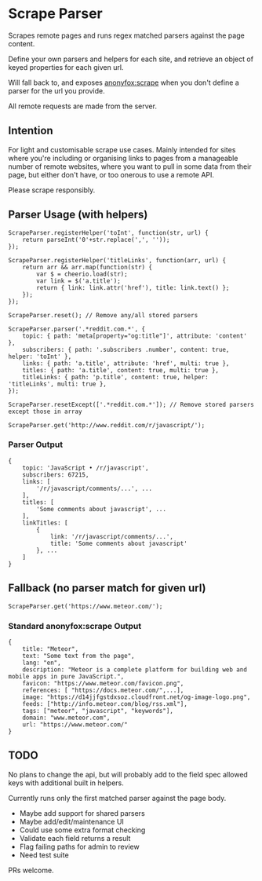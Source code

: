 # Scrape Parser

Scrapes remote pages and runs regex matched parsers against the page content.

Define your own parsers and helpers for each site, and retrieve an object of keyed properties for each given url.

Will fall back to, and exposes [anonyfox:scrape](https://atmospherejs.com/anonyfox/scrape) when you don't define a parser for the url you provide.

All remote requests are made from the server.

## Intention

For light and customisable scrape use cases. Mainly intended for sites where you're including or organising links to pages from a manageable number of remote websites, where you want to pull in some data from their page, but either don't have, or too onerous to use a remote API.

Please scrape responsibly.

## Parser Usage (with helpers)
```
ScrapeParser.registerHelper('toInt', function(str, url) {
	return parseInt('0'+str.replace(',', ''));
});

ScrapeParser.registerHelper('titleLinks', function(arr, url) {
	return arr && arr.map(function(str) {
		var $ = cheerio.load(str);
		var link = $('a.title');
		return { link: link.attr('href'), title: link.text() };
	});
});

ScrapeParser.reset(); // Remove any/all stored parsers

ScrapeParser.parser('.*reddit.com.*', {
	topic: { path: 'meta[property="og:title"]', attribute: 'content' },
	subscribers: { path: '.subscribers .number', content: true, helper: 'toInt' },
	links: { path: 'a.title', attribute: 'href', multi: true },
	titles: { path: 'a.title', content: true, multi: true },
	titleLinks: { path: 'p.title', content: true, helper: 'titleLinks', multi: true },
});

ScrapeParser.resetExcept(['.*reddit.com.*']); // Remove stored parsers except those in array

ScrapeParser.get('http://www.reddit.com/r/javascript/');
```
### Parser Output
```
{ 
	topic: 'JavaScript • /r/javascript',
	subscribers: 67215,
	links: [
		'/r/javascript/comments/...', ...
	],
	titles: [
		'Some comments about javascript', ...
	],
	linkTitles: [
		{
			link: '/r/javascript/comments/...',
			title: 'Some comments about javascript'
		}, ...
	]
}
```

## Fallback (no parser match for given url)
```
ScrapeParser.get('https://www.meteor.com/');
```
### Standard anonyfox:scrape Output
```
{
	title: "Meteor",
	text: "Some text from the page",
	lang: "en",
	description: "Meteor is a complete platform for building web and mobile apps in pure JavaScript.",
	favicon: "https://www.meteor.com/favicon.png",
	references: [ "https://docs.meteor.com/",...],
	image: "https://d14jjfgstdxsoz.cloudfront.net/og-image-logo.png",
	feeds: ["http://info.meteor.com/blog/rss.xml"],
	tags: ["meteor", "javascript", "keywords"],
	domain: "www.meteor.com",
	url: "https://www.meteor.com/"
}
```

## TODO

No plans to change the api, but will probably add to the field spec allowed keys with additional built in helpers.

Currently runs only the first matched parser against the page body.

* Maybe add support for shared parsers
* Maybe add/edit/maintenance UI
* Could use some extra format checking
* Validate each field returns a result
* Flag failing paths for admin to review
* Need test suite

PRs welcome.